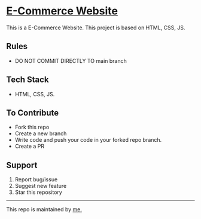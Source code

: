 # [E-Commerce Website](https://Amos7777.github.io/E-Commerce-Website/)

This is a E-Commerce Website. This project is based on HTML, CSS, JS.

## Rules
- DO NOT COMMIT DIRECTLY TO main branch

## Tech Stack
-  HTML, CSS, JS.

## To Contribute

- Fork this repo
- Create a new branch 
- Write code and push your code in your forked repo branch.
- Create a PR

## Support
1. Report bug/issue
2. Suggest new feature
3. Star this repository


<hr/>
This repo is maintained by <a href="https://github.com/Amos7777/">me.</a>





